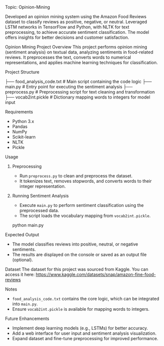 
Topic: Opinion-Mining

Developed an opinion mining system using the Amazon Food Reviews dataset to classify reviews as positive, negative, or neutral. Leveraged LSTM networks in TensorFlow and Python, with NLTK for text preprocessing, to achieve accurate sentiment classification. The model offers insights for better decisions and customer satisfaction.

Opinion Mining Project
Overview
This project performs opinion mining (sentiment analysis) on textual data, analyzing sentiments in food-related reviews. It preprocesses the text, converts words to numerical representations, and applies machine learning techniques for classification.

Project Structure

├── food_analysis_code.txt  # Main script containing the code logic
├── main.py                 # Entry point for executing the sentiment analysis
├── preprocess.py           # Preprocessing script for text cleaning and transformation
├── vocab2int.pickle        # Dictionary mapping words to integers for model input


Requirements
- Python 3.x
- Pandas
- NumPy
- Scikit-learn
- NLTK
- Pickle

Usage
1. Preprocessing
   - Run `preprocess.py` to clean and preprocess the dataset.
   - It tokenizes text, removes stopwords, and converts words to their integer representation.

2. Running Sentiment Analysis
   - Execute `main.py` to perform sentiment classification using the preprocessed data.
   - The script loads the vocabulary mapping from `vocab2int.pickle`.
   
   python main.py


Expected Output
- The model classifies reviews into positive, neutral, or negative sentiments.
- The results are displayed on the console or saved as an output file (optional).

Dataset
The dataset for this project was sourced from Kaggle. You can access it here:
https://www.kaggle.com/datasets/snap/amazon-fine-food-reviews

Notes
- `food_analysis_code.txt` contains the core logic, which can be integrated into `main.py`.
- Ensure `vocab2int.pickle` is available for mapping words to integers.

Future Enhancements
- Implement deep learning models (e.g., LSTMs) for better accuracy.
- Add a web interface for user input and sentiment analysis visualization.
- Expand dataset and fine-tune preprocessing for improved performance.



